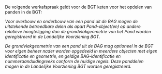 De volgende werkafspraak geldt voor de BGT keten voor het opdelen van panden in
de BGT:

*Voor overbouw en onderbouw van een pand uit de BAG mogen de uitstekende
betreedbare delen als apart Pand-object(en) op andere relatieve hoogteligging
dan de grondvlakgeometrie van het Pand worden geregistreerd in de Landelijke
Voorziening BGT.*

*De grondvlakgeometrie van een pand uit de BAG mag optioneel in de BGT voor
eigen beheer nader worden opgedeeld in meerdere objecten met eigen identificatie
en geometrie, en geldige BAG-identificatie en nummeraanduidingreeks conform de
huidige regels. Deze panddelen mogen in de Landelijke Voorziening BGT worden
geregistreerd.*
